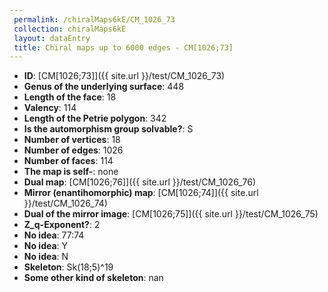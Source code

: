 ```yaml
--- 
 permalink: /chiralMaps6kE/CM_1026_73 
 collection: chiralMaps6kE
 layout: dataEntry
 title: Chiral maps up to 6000 edges - CM[1026;73]
---
```


- **ID**: [CM[1026;73]]({{ site.url }}/test/CM_1026_73)
- **Genus of the underlying surface**: 448
- **Length of the face**: 18
- **Valency**: 114
- **Length of the Petrie polygon**: 342
- **Is the automorphism group solvable?**: S
- **Number of vertices**: 18
- **Number of edges**: 1026
- **Number of faces**: 114
- **The map is self-**: none
- **Dual map**: [CM[1026;76]]({{ site.url }}/test/CM_1026_76)
- **Mirror (enantihomorphic) map**: [CM[1026;74]]({{ site.url }}/test/CM_1026_74)
- **Dual of the mirror image**: [CM[1026;75]]({{ site.url }}/test/CM_1026_75)
- **Z_q-Exponent?**: 2
- **No idea**:  77:74
- **No idea**: Y
- **No idea**: N
- **Skeleton**: Sk(18;5)^19
- **Some other kind of skeleton**: nan
